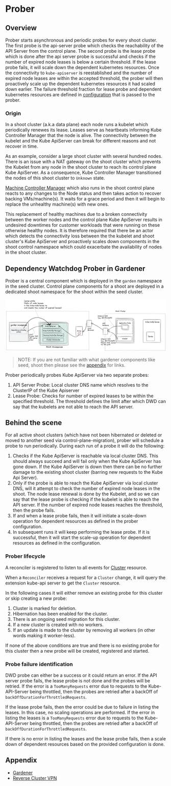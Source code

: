 
# Prober

## Overview

Prober starts asynchronous and periodic probes for every shoot cluster. The first probe is the api-server probe which checks the reachability of the API Server from the control plane. The second probe is the lease probe which is done after the api server probe is successful and checks if the number of expired node leases is below a certain threshold. 
If the lease probe fails, it will scale down the dependent kubernetes resources. Once the connectivity to `kube-apiserver` is reestablished and the number of expired node leases are within the accepted threshold, the prober will then proactively scale up the dependent kubernetes resources it had scaled down earlier. The failure threshold fraction for lease probe
and dependent kubernetes resources are defined in [configuration](/example/04-dwd-prober-configmap.yaml) that is passed to the prober.

### Origin

In a shoot cluster (a.k.a data plane) each node runs a kubelet which periodically renewes its lease. Leases serve as heartbeats informing Kube Controller Manager that the node is alive. The connectivity between the kubelet and the Kube ApiServer can break for different reasons and not recover in time. 

As an example, consider a large shoot cluster with several hundred nodes. There is an issue with a NAT gateway on the shoot cluster which prevents the Kubelet from any node in the shoot cluster to reach its control plane Kube ApiServer. As a consequence, Kube Controller Manager transitioned the nodes of this shoot cluster to `Unknown` state. 

[Machine Controller Manager](https://github.com/gardener/machine-controller-manager) which also runs in the shoot control plane reacts to any changes to the Node status and then takes action to recover backing VMs/machine(s). It waits for a grace period and then it will begin to replace the unhealthy machine(s) with new ones.

This replacement of healthy machines due to a broken connectivity between the worker nodes and the control plane Kube ApiServer results in undesired downtimes for customer workloads that were running on these otherwise healthy nodes. It is therefore required that there be an actor which detects the connectivity loss between the the kubelet and shoot cluster's Kube ApiServer and proactively scales down components in the shoot control namespace which could exacerbate the availability of nodes in the shoot cluster.

## Dependency Watchdog Prober in Gardener

Prober is a central component which is deployed in the `garden` namespace in the seed cluster. Control plane components for a shoot are deployed in a dedicated shoot namespace for the shoot within the seed cluster. 

<img src="content/prober-components.excalidraw.png">

> NOTE: If you are not familiar with what gardener components like seed, shoot then please see the [appendix](#appendix) for links.

Prober periodically probes Kube ApiServer via two separate probes:
1.  API Server Probe: Local cluster DNS name which resolves to the ClusterIP of the Kube Apiserver
2.  Lease Probe: Checks for number of expired leases to be within the specified threshold. The threshold defines the limit after which DWD can say that the kubelets are not able to reach the API server.

## Behind the scene

For all active shoot clusters (which have not been hibernated or deleted or moved to another seed via control-plane-migration), prober will schedule a probe to run periodically. During each run of a probe it will do the following:
1. Checks if the Kube ApiServer is reachable via local cluster DNS. This should always succeed and will fail only when the Kube ApiServer has gone down. If the Kube ApiServer is down then there can be no further damage to the existing shoot cluster (barring new requests to the Kube Api Server).
2. Only if the probe is able to reach the Kube ApiServer via local cluster DNS, will it attempt to check the number of expired node leases in the shoot. The node lease renewal is done by the Kubelet, and so we can say that the lease probe is checking if the kubelet is able to reach the API server. If the number of expired node leases reaches 
 the threshold, then the probe fails.
3. If and when a lease probe fails, then it will initiate a scale-down operation for dependent resources as defined in the prober configuration.
4. In subsequent runs it will keep performing the lease probe. If it is successful, then it will start the scale-up operation for dependent resources as defined in the configuration.

### Prober lifecycle

A reconciler is registered to listen to all events for [Cluster](https://github.com/gardener/gardener/blob/master/docs/api-reference/extensions.md#extensions.gardener.cloud/v1alpha1.Cluster) resource.

When a `Reconciler` receives a request for a `Cluster` change, it will query the extension kube-api server to get the `Cluster` resource. 

In the following cases it will either remove an existing probe for this cluster or skip creating a new probe:
1. Cluster is marked for deletion.
2. Hibernation has been enabled for the cluster.
3. There is an ongoing seed migration for this cluster.
4. If a new cluster is created with no workers.
5. If an update is made to the cluster by removing all workers (in other words making it worker-less).

If none of the above conditions are true and there is no existing probe for this cluster then a new probe will be created, registered and started.

### Probe failure identification

DWD probe can either be a success or it could return an error. If the API server probe fails, the lease probe is not done and the probes will be retried. If the error is a `TooManyRequests` error due to requests to the Kube-API-Server being throttled,
then the probes are retried after a backOff of `backOffDurationForThrottledRequests`. 

If the lease probe fails, then the error could be due to failure in listing the leases. In this case, no scaling operations are performed. If the error in listing the leases is a `TooManyRequests` error due to requests to the Kube-API-Server being throttled,
then the probes are retried after a backOff of `backOffDurationForThrottledRequests`.

If there is no error in listing the leases and the lease probe fails, then a scale down of dependent resources based on the provided configuration is done.

## Appendix

* [Gardener](https://github.com/gardener/gardener/blob/master/docs)
* [Reverse Cluster VPN](https://github.com/gardener/gardener/blob/master/docs/proposals/14-reversed-cluster-vpn.md)